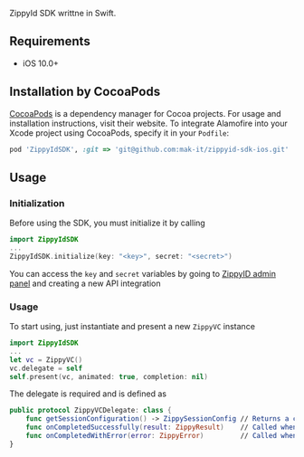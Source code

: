ZippyId SDK writtne in Swift.

## Requirements

- iOS 10.0+

## Installation by CocoaPods

[CocoaPods](https://cocoapods.org) is a dependency manager for Cocoa projects. For usage and installation instructions, visit their website. To integrate Alamofire into your Xcode project using CocoaPods, specify it in your `Podfile`:

```ruby
pod 'ZippyIdSDK', :git => 'git@github.com:mak-it/zippyid-sdk-ios.git'
```

## Usage

### Initialization

Before using the SDK, you must initialize it by calling 

```Swift
import ZippyIdSDK
...
ZippyIdSDK.initialize(key: "<key>", secret: "<secret>")
```

You can access the `key` and `secret` variables by going to [ZippyID admin panel](https://demo.zippyid.com/#/api_integrations) and creating a new API integration

### Usage

To start using, just instantiate and present a new `ZippyVC` instance

```Swift
import ZippyIdSDK
...
let vc = ZippyVC()
vc.delegate = self
self.present(vc, animated: true, completion: nil)
```

The delegate is required and is defined as

```Swift
public protocol ZippyVCDelegate: class {
    func getSessionConfiguration() -> ZippySessionConfig // Returns a configuration for the document scan session
    func onCompletedSuccessfully(result: ZippyResult)    // Called when the ZippyID has finished (either with success, or with error)
    func onCompletedWithError(error: ZippyError)         // Called when an error (server problems, code errors) has occured during process
}
```
